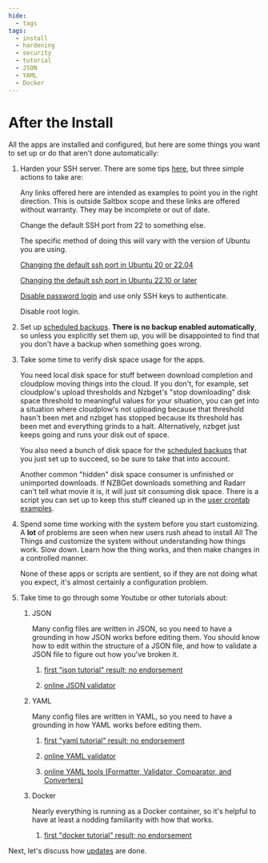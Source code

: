 ```yaml
---
hide:
  - tags
tags:
  - install
  - hardening
  - security
  - tutorial
  - JSON
  - YAML
  - Docker
---
```


# After the Install

All the apps are installed and configured, but here are some things you want to set up or do that aren't done automatically:

1. Harden your SSH server.  There are some tips [here](https://linuxhandbook.com/ssh-hardening-tips/), but three simple actions to take are:

   Any links offered here are intended as examples to point you in the right direction.  This is outside Saltbox scope and these links are offered without warranty.  They may be incomplete or out of date.
   
   Change the default SSH port from 22 to something else.

   The specific method of doing this will vary with the version of Ubuntu you are using.

   [Changing the default ssh port in Ubuntu 20 or 22.04](https://linuxhandbook.com/change-ssh-port/)

   [Changing the default ssh port in Ubuntu 22.10 or later](https://askubuntu.com/a/1439482)

   [Disable password login](https://linuxhandbook.com/ssh-disable-password-authentication/) and use only SSH keys to authenticate.

   Disable root login.

3. Set up [scheduled backups](../backup/backup.md). **There is no backup enabled automatically**, so unless you explicitly set them up, you will be disappointed to find that you don't have a backup when something goes wrong.

4. Take some time to verify disk space usage for the apps.

    You need local disk space for stuff between download completion and cloudplow moving things into the cloud.  If you don't, for example, set cloudplow's upload thresholds and Nzbget's "stop downloading" disk space threshold to meaningful values for your situation, you can get into a situation where cloudplow's not uploading because that threshold hasn't been met and nzbget has stopped because its threshold has been met and everything grinds to a halt.  Alternatively, nzbget just keeps going and runs your disk out of space.

    You also need a bunch of disk space for the [scheduled backups](../backup/backup.md) that you just set up to succeed, so be sure to take that into account.

    Another common "hidden" disk space consumer is unfinished or unimported downloads.  If NZBGet downloads something and Radarr can't tell what movie it is, it will just sit consuming disk space.  There is a script you can set up to keep this stuff cleaned up in the [user crontab examples](../../advanced/user-crontab-examples.md).

5. Spend some time working with the system before you start customizing.  A **lot** of problems are seen when new users rush ahead to install All The Things and customize the system without understanding how things work.  Slow down.  Learn how the thing works, and then make changes in a controlled manner.

    None of these apps or scripts are sentient, so if they are not doing what you expect, it's almost certainly a configuration problem.

6. Take time to go through some Youtube or other tutorials about:

    1. JSON

        Many config files are written in JSON, so you need to have a grounding in how JSON works before editing them.  You should know how to edit within the structure of a JSON file, and how to validate a JSON file to figure out how you've broken it.

        1. [first "json tutorial" result; no endorsement](https://www.tutorialspoint.com/json/index.htm)

        2. [online JSON validator](https://jsonlint.com)

    2. YAML

        Many config files are written in YAML, so you need to have a grounding in how YAML works before editing them.

        1. [first "yaml tutorial" result; no endorsement](https://www.tutorialspoint.com/yaml/index.htm)

        2. [online YAML validator](http://www.yamllint.com/)
      
        3. [online YAML tools (Formatter, Validator, Comparator, and Converters)](https://yamline.com/)

    3. Docker

        Nearly everything is running as a Docker container, so it's helpful to have at least a nodding familiarity with how that works.

        1. [first "docker tutorial" result; no endorsement](https://www.docker.com/101-tutorial)

Next, let's discuss how [updates](../basics/update.md) are done.
